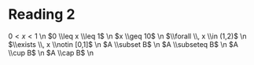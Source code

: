 # Reading 2

$0 < x < 1$ \n
$0 \\leq x \\leq 1$ \n
$x \\geq 10$ \n
$\\forall \\, x \\in (1,2)$ \n
$\\exists \\, x \\notin [0,1]$ \n
$A \\subset B$ \n
$A \\subseteq B$ \n
$A \\cup B$ \n
$A \\cap B$ \n
